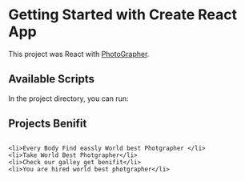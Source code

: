 # Getting Started with Create React App

This project was React with [PhotoGrapher](https://priceless-borg-35b100.netlify.app).

## Available Scripts

In the project directory, you can run:

## Projects Benifit
## <ul>
    <li>Every Body Find eassly World best Photgrapher </li>
    <li>Take World Best Photgrapher</li>
    <li>Check our galley get benifit</li>
    <li>You are hired world best photgrapher</li>
</ul>
